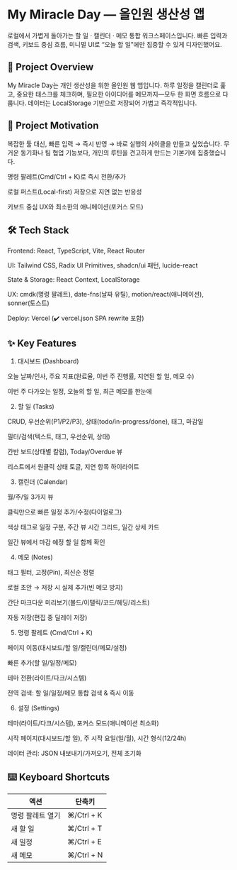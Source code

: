# My Miracle Day — 올인원 생산성 앱

로컬에서 가볍게 돌아가는 할 일 · 캘린더 · 메모 통합 워크스페이스입니다.
빠른 입력과 검색, 키보드 중심 흐름, 미니멀 UI로 “오늘 할 일”에만 집중할 수 있게 디자인했어요.

## 🧭 Project Overview

My Miracle Day는 개인 생산성을 위한 올인원 웹 앱입니다.
하루 일정을 캘린더로 훑고, 중요한 태스크를 체크하며, 필요한 아이디어를 메모까지—모두 한 화면 흐름으로 다룹니다. 데이터는 LocalStorage 기반으로 저장되어 가볍고 즉각적입니다.

## 🎯 Project Motivation

복잡한 툴 대신, 빠른 입력 → 즉시 반영 → 바로 실행의 사이클을 만들고 싶었습니다.
무거운 동기화나 팀 협업 기능보다, 개인의 루틴을 견고하게 만드는 기본기에 집중했습니다.

명령 팔레트(Cmd/Ctrl + K)로 즉시 전환/추가

로컬 퍼스트(Local-first) 저장으로 지연 없는 반응성

키보드 중심 UX와 최소한의 애니메이션(포커스 모드)

## 🛠 Tech Stack

Frontend: React, TypeScript, Vite, React Router

UI: Tailwind CSS, Radix UI Primitives, shadcn/ui 패턴, lucide-react

State & Storage: React Context, LocalStorage

UX: cmdk(명령 팔레트), date-fns(날짜 유틸), motion/react(애니메이션), sonner(토스트)

Deploy: Vercel (✔️ vercel.json SPA rewrite 포함)

## ✨ Key Features
1) 대시보드 (Dashboard)

오늘 날짜/인사, 주요 지표(완료율, 이번 주 진행률, 지연된 할 일, 메모 수)

이번 주 다가오는 일정, 오늘의 할 일, 최근 메모를 한눈에

2) 할 일 (Tasks)

CRUD, 우선순위(P1/P2/P3), 상태(todo/in-progress/done), 태그, 마감일

필터/검색(텍스트, 태그, 우선순위, 상태)

칸반 보드(상태별 칼럼), Today/Overdue 뷰

리스트에서 원클릭 상태 토글, 지연 항목 하이라이트

3) 캘린더 (Calendar)

월/주/일 3가지 뷰

클릭만으로 빠른 일정 추가/수정(다이얼로그)

색상 태그로 일정 구분, 주간 뷰 시간 그리드, 일간 상세 카드

일간 뷰에서 마감 예정 할 일 함께 확인

4) 메모 (Notes)

태그 필터, 고정(Pin), 최신순 정렬

로컬 초안 → 저장 시 실제 추가(빈 메모 방지)

간단 마크다운 미리보기(볼드/이탤릭/코드/헤딩/리스트)

자동 저장(편집 중 딜레이 저장)

5) 명령 팔레트 (Cmd/Ctrl + K)

페이지 이동(대시보드/할 일/캘린더/메모/설정)

빠른 추가(할 일/일정/메모)

테마 전환(라이트/다크/시스템)

전역 검색: 할 일/일정/메모 통합 검색 & 즉시 이동

6) 설정 (Settings)

테마(라이트/다크/시스템), 포커스 모드(애니메이션 최소화)

시작 페이지(대시보드/할 일), 주 시작 요일(일/월), 시간 형식(12/24h)

데이터 관리: JSON 내보내기/가져오기, 전체 초기화

## ⌨️ Keyboard Shortcuts

| 액션        | 단축키        |
| --------- | ---------- |
| 명령 팔레트 열기 | ⌘/Ctrl + K |
| 새 할 일     | ⌘/Ctrl + T |
| 새 일정      | ⌘/Ctrl + E |
| 새 메모      | ⌘/Ctrl + N |

